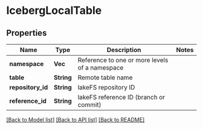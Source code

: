 # IcebergLocalTable

## Properties

Name | Type | Description | Notes
------------ | ------------- | ------------- | -------------
**namespace** | **Vec<String>** | Reference to one or more levels of a namespace | 
**table** | **String** | Remote table name | 
**repository_id** | **String** | lakeFS repository ID | 
**reference_id** | **String** | lakeFS reference ID (branch or commit) | 

[[Back to Model list]](../README.md#documentation-for-models) [[Back to API list]](../README.md#documentation-for-api-endpoints) [[Back to README]](../README.md)



